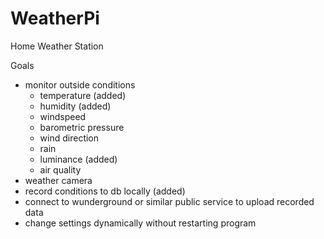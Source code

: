 # WeatherPi
Home Weather Station

Goals
- monitor outside conditions
  - temperature (added)
  - humidity (added)
  - windspeed
  - barometric pressure
  - wind direction
  - rain
  - luminance (added)
  - air quality
- weather camera
- record conditions to db locally (added)
- connect to wunderground or similar public service to upload recorded data
- change settings dynamically without restarting program
